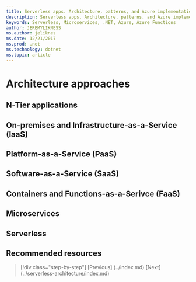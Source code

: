 ```yaml
---
title: Serverless apps. Architecture, patterns, and Azure implementation.
description: Serverless apps. Architecture, patterns, and Azure implementation. | Architecture approaches
keywords: Serverless, Microservices, .NET, Azure, Azure Functions
author: JEREMYLIKNESS
ms.author: jeliknes
ms.date: 12/21/2017
ms.prod: .net
ms.technology: dotnet
ms.topic: article
---
```

# Architecture approaches

## N-Tier applications

## On-premises and Infrastructure-as-a-Service (IaaS)

## Platform-as-a-Service (PaaS)

## Software-as-a-Service (SaaS)

## Containers and Functions-as-a-Serivce (FaaS)

## Microservices

## Serverless

## Recommended resources

>[!div class="step-by-step"]
[Previous] (../index.md)
[Next] (../serverless-architecture/index.md)
